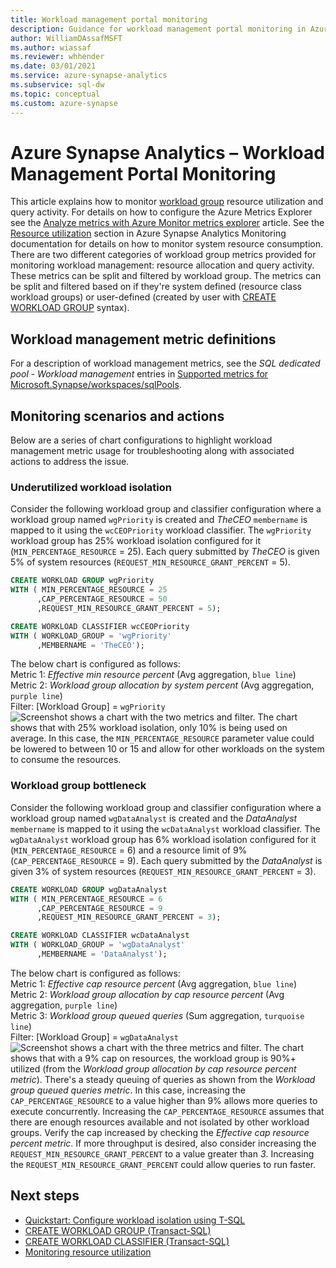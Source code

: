 ```yaml
---
title: Workload management portal monitoring
description: Guidance for workload management portal monitoring in Azure Synapse Analytics.
author: WilliamDAssafMSFT
ms.author: wiassaf
ms.reviewer: whhender
ms.date: 03/01/2021
ms.service: azure-synapse-analytics
ms.subservice: sql-dw
ms.topic: conceptual
ms.custom: azure-synapse
---
```


# Azure Synapse Analytics – Workload Management Portal Monitoring

This article explains how to monitor [workload group](sql-data-warehouse-workload-isolation.md#workload-groups) resource utilization and query activity.
For details on how to configure the Azure Metrics Explorer see the [Analyze metrics with Azure Monitor metrics explorer](/azure/azure-monitor/essentials/analyze-metrics?toc=/azure/synapse-analytics/sql-data-warehouse/toc.json&bc=/azure/synapse-analytics/sql-data-warehouse/breadcrumb/toc.json) article. See the [Resource utilization](sql-data-warehouse-concept-resource-utilization-query-activity.md#resource-utilization) section in Azure Synapse Analytics Monitoring documentation for details on how to monitor system resource consumption.
There are two different categories of workload group metrics provided for monitoring workload management: resource allocation and query activity. These metrics can be split and filtered by workload group. The metrics can be split and filtered based on if they're system defined (resource class workload groups) or user-defined (created by user with [CREATE WORKLOAD GROUP](/sql/t-sql/statements/create-workload-group-transact-sql?toc=/azure/synapse-analytics/sql-data-warehouse/toc.json&bc=/azure/synapse-analytics/sql-data-warehouse/breadcrumb/toc.json&view=azure-sqldw-latest&preserve-view=true) syntax).

## Workload management metric definitions

For a description of workload management metrics, see the *SQL dedicated pool - Workload management* entries in [Supported metrics for Microsoft.Synapse/workspaces/sqlPools](../monitor-synapse-analytics-reference.md#supported-metrics-for-microsoftsynapseworkspacessqlpools).

## Monitoring scenarios and actions

Below are a series of chart configurations to highlight workload management metric usage for troubleshooting along with associated actions to address the issue.

### Underutilized workload isolation

Consider the following workload group and classifier configuration where a workload group named `wgPriority` is created and *TheCEO* `membername` is mapped to it using the `wcCEOPriority` workload classifier. The `wgPriority` workload group has 25% workload isolation configured for it (`MIN_PERCENTAGE_RESOURCE` = 25). Each query submitted by *TheCEO* is given 5% of system resources (`REQUEST_MIN_RESOURCE_GRANT_PERCENT` = 5).

```sql
CREATE WORKLOAD GROUP wgPriority
WITH ( MIN_PERCENTAGE_RESOURCE = 25
      ,CAP_PERCENTAGE_RESOURCE = 50
      ,REQUEST_MIN_RESOURCE_GRANT_PERCENT = 5);

CREATE WORKLOAD CLASSIFIER wcCEOPriority
WITH ( WORKLOAD_GROUP = 'wgPriority'
      ,MEMBERNAME = 'TheCEO');
```

The below chart is configured as follows:<br>
Metric 1: *Effective min resource percent* (Avg aggregation, `blue line`)<br>
Metric 2: *Workload group allocation by system percent* (Avg aggregation, `purple line`)<br>
Filter: [Workload Group] = `wgPriority`<br>
![Screenshot shows a chart with the two metrics and filter.](./media/sql-data-warehouse-workload-management-portal-monitor/underutilized-wg.png)
The chart shows that with 25% workload isolation, only 10% is being used on average. In this case, the `MIN_PERCENTAGE_RESOURCE` parameter value could be lowered to between 10 or 15 and allow for other workloads on the system to consume the resources.

### Workload group bottleneck

Consider the following workload group and classifier configuration where a workload group named `wgDataAnalyst` is created and the *DataAnalyst* `membername` is mapped to it using the `wcDataAnalyst` workload classifier. The `wgDataAnalyst` workload group has 6% workload isolation configured for it (`MIN_PERCENTAGE_RESOURCE` = 6) and a resource limit of 9% (`CAP_PERCENTAGE_RESOURCE` = 9). Each query submitted by the *DataAnalyst* is given 3% of system resources (`REQUEST_MIN_RESOURCE_GRANT_PERCENT` = 3).

```sql
CREATE WORKLOAD GROUP wgDataAnalyst  
WITH ( MIN_PERCENTAGE_RESOURCE = 6
      ,CAP_PERCENTAGE_RESOURCE = 9
      ,REQUEST_MIN_RESOURCE_GRANT_PERCENT = 3);

CREATE WORKLOAD CLASSIFIER wcDataAnalyst
WITH ( WORKLOAD_GROUP = 'wgDataAnalyst'
      ,MEMBERNAME = 'DataAnalyst');
```

The below chart is configured as follows:<br>
Metric 1: *Effective cap resource percent* (Avg aggregation, `blue line`)<br>
Metric 2: *Workload group allocation by cap resource percent* (Avg aggregation, `purple line`)<br>
Metric 3: *Workload group queued queries* (Sum aggregation, `turquoise line`)<br>
Filter: [Workload Group] = `wgDataAnalyst`<br>
![Screenshot shows a chart with the three metrics and filter.](./media/sql-data-warehouse-workload-management-portal-monitor/bottle-necked-wg.png)
The chart shows that with a 9% cap on resources, the workload group is 90%+ utilized (from the *Workload group allocation by cap resource percent metric*). There's a steady queuing of queries as shown from the *Workload group queued queries metric*. In this case, increasing the `CAP_PERCENTAGE_RESOURCE` to a value higher than 9% allows more queries to execute concurrently. Increasing the `CAP_PERCENTAGE_RESOURCE` assumes that there are enough resources available and not isolated by other workload groups. Verify the cap increased by checking the *Effective cap resource percent metric*. If more throughput is desired, also consider increasing the `REQUEST_MIN_RESOURCE_GRANT_PERCENT` to a value greater than *3*. Increasing the `REQUEST_MIN_RESOURCE_GRANT_PERCENT` could allow queries to run faster.

## Next steps

- [Quickstart: Configure workload isolation using T-SQL](quickstart-configure-workload-isolation-tsql.md)<br>
- [CREATE WORKLOAD GROUP (Transact-SQL)](/sql/t-sql/statements/create-workload-group-transact-sql?toc=/azure/synapse-analytics/sql-data-warehouse/toc.json&bc=/azure/synapse-analytics/sql-data-warehouse/breadcrumb/toc.json&view=azure-sqldw-latest&preserve-view=true)<br>
- [CREATE WORKLOAD CLASSIFIER (Transact-SQL)](/sql/t-sql/statements/create-workload-classifier-transact-sql?toc=/azure/synapse-analytics/sql-data-warehouse/toc.json&bc=/azure/synapse-analytics/sql-data-warehouse/breadcrumb/toc.json&view=azure-sqldw-latest&preserve-view=true)<br>
- [Monitoring resource utilization](sql-data-warehouse-concept-resource-utilization-query-activity.md)
